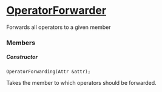 # [OperatorForwarder](OperatorForwarder.hpp)

Forwards all operators to a given member

### Members

##### Constructor

```
OperatorForwarding(Attr &attr);
```

Takes the member to which operators should be forwarded.
